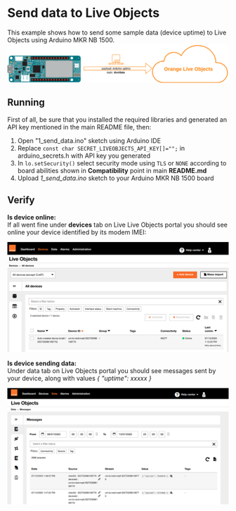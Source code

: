 # Send data to Live Objects

This example shows how to send some sample data (device uptime) to Live Objects using Arduino MKR NB 1500.
![diagram](img/send_data_diagram.png)

## Running
First of all, be sure that you installed the required libraries and generated an API key mentioned in the main README file, then:
1. Open "1_send_data.ino" sketch using Arduino IDE
2. Replace ```const char SECRET_LIVEOBJECTS_API_KEY[]="";``` in arduino_secrets.h with API key you generated
3. In ```lo.setSecurity()``` select security mode using ```TLS``` or ```NONE``` according to board abilities shown in **Compatibility** point in main **README.md**
4. Upload *1_send_data.ino* sketch to your Arduino MKR NB 1500 board


## Verify
**Is device online:**<br>
If all went fine under **devices** tab on Live Live Objects portal you should see online your device identified by its modem IMEI:

![device_online](img/device_online.png)

**Is device sending data:**<br>
Under data tab on Live Objects portal you should see messages sent by your device, along with values *{ "uptime": xxxxx }*

![data_portal](img/data_portal.png)
